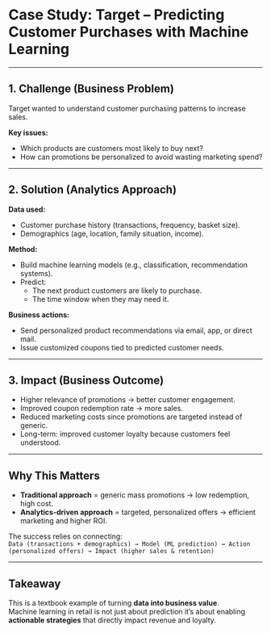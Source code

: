 # Case Study: Target – Predicting Customer Purchases with Machine Learning

---

## 1. Challenge (Business Problem)

Target wanted to understand customer purchasing patterns to increase sales.  

**Key issues:**
- Which products are customers most likely to buy next?  
- How can promotions be personalized to avoid wasting marketing spend?  

---

## 2. Solution (Analytics Approach)

**Data used:**
- Customer purchase history (transactions, frequency, basket size).  
- Demographics (age, location, family situation, income).  

**Method:**
- Build machine learning models (e.g., classification, recommendation systems).  
- Predict:  
  - The next product customers are likely to purchase.  
  - The time window when they may need it.  

**Business actions:**
- Send personalized product recommendations via email, app, or direct mail.  
- Issue customized coupons tied to predicted customer needs.  

---

## 3. Impact (Business Outcome)

- Higher relevance of promotions → better customer engagement.  
- Improved coupon redemption rate → more sales.  
- Reduced marketing costs since promotions are targeted instead of generic.  
- Long-term: improved customer loyalty because customers feel understood.  

---

## Why This Matters

- **Traditional approach** = generic mass promotions → low redemption, high cost.  
- **Analytics-driven approach** = targeted, personalized offers → efficient marketing and higher ROI.  

The success relies on connecting:  
`Data (transactions + demographics) → Model (ML prediction) → Action (personalized offers) → Impact (higher sales & retention)`  

---

## Takeaway

This is a textbook example of turning **data into business value**.  
Machine learning in retail is not just about prediction it’s about enabling **actionable strategies** that directly impact revenue and loyalty. 
